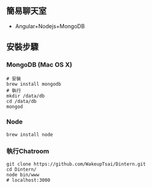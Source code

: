 ## 簡易聊天室

- Angular+Nodejs+MongoDB

## 安裝步驟

### MongoDB (Mac OS X)
```
# 安裝
brew install mongodb
# 執行
mkdir /data/db
cd /data/db
mongod
```

### Node
```
brew install node
```

### 執行Chatroom
```
git clone https://github.com/WakeupTsai/Dintern.git
cd Dintern/
node bin/www
# localhost:3000
```

